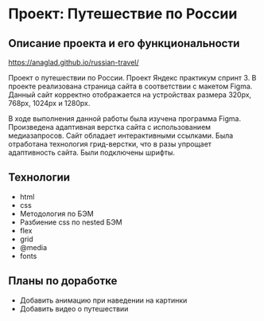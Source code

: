 # Проект: Путешествие по России


## Описание проекта и его функциональности

https://anaglad.github.io/russian-travel/

Проект о путешествии по России. Проект Яндекс практикум спринт 3.
В проекте реализована страница сайта в соответствии с макетом Figma. 
Данный сайт корректно отображается на устройствах размера 320рх, 768рх, 1024рх и 1280рх.

В ходе выполнения данной работы была изучена программа Figma. 
Произведена адаптивная верстка сайта с использованием медиазапросов.
Сайт обладает интерактивными ссылками.
Была отработана технология грид-верстки, что в разы упрощает адаптивность сайта.
Были подключены шрифты.

## Технологии

* html
* css
* Методология по БЭМ
* Разбиение css по nested БЭМ
* flex
* grid
* @media
* fonts

## Планы по доработке

* Добавить анимацию при наведении на картинки
* Добавить видео о путешествии